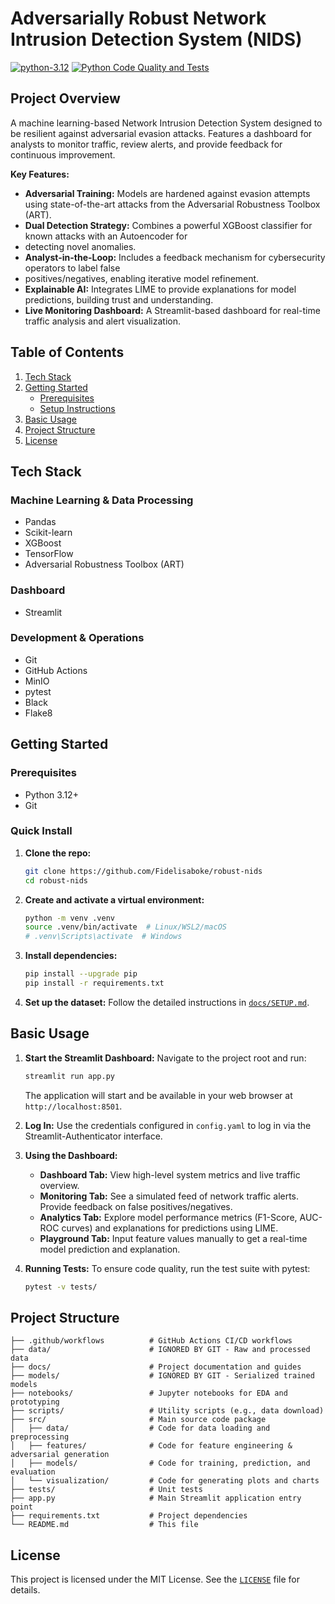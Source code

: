 # Adversarially Robust Network Intrusion Detection System (NIDS)

[![python-3.12](https://img.shields.io/badge/python-3.12%2B-blue)](https://www.python.org/)
[![Python Code Quality and Tests](https://github.com/Fidelisaboke/robust-nids/actions/workflows/test.yml/badge.svg)](https://github.com/Fidelisaboke/robust-nids/actions/workflows/test.yml)

## Project Overview
A machine learning-based Network Intrusion Detection System designed to be resilient against adversarial evasion attacks. 
Features a dashboard for analysts to monitor traffic, review alerts, and provide feedback for continuous improvement.

**Key Features:**
*   **Adversarial Training:** Models are hardened against evasion attempts using state-of-the-art attacks from the 
Adversarial Robustness Toolbox (ART).
*   **Dual Detection Strategy:** Combines a powerful XGBoost classifier for known attacks with an Autoencoder for 
* detecting novel anomalies.
*   **Analyst-in-the-Loop:** Includes a feedback mechanism for cybersecurity operators to label false 
* positives/negatives, enabling iterative model refinement.
*   **Explainable AI:** Integrates LIME to provide explanations for model predictions, building trust and understanding.
*   **Live Monitoring Dashboard:** A Streamlit-based dashboard for real-time traffic analysis and alert visualization.

## Table of Contents

1.  [Tech Stack](#tech-stack)
2.  [Getting Started](#getting-started)
    *   [Prerequisites](#prerequisites)
    *   [Setup Instructions](#setup-instructions)
3.  [Basic Usage](#basic-usage)
4.  [Project Structure](#project-structure)
5.  [License](#license)

## Tech Stack
### Machine Learning & Data Processing
- Pandas
- Scikit-learn
- XGBoost
- TensorFlow
- Adversarial Robustness Toolbox (ART)

### Dashboard
- Streamlit

### Development & Operations
- Git
- GitHub Actions
- MinIO
- pytest
- Black
- Flake8

## Getting Started

### Prerequisites

- Python 3.12+
- Git

### Quick Install

1.  **Clone the repo:**
    ```bash
    git clone https://github.com/Fidelisaboke/robust-nids
    cd robust-nids
    ```

2.  **Create and activate a virtual environment:**
    ```bash
    python -m venv .venv
    source .venv/bin/activate  # Linux/WSL2/macOS
    # .venv\Scripts\activate  # Windows
    ```

3.  **Install dependencies:**
    ```bash
    pip install --upgrade pip
    pip install -r requirements.txt
    ```

4.  **Set up the dataset:** Follow the detailed instructions in [`docs/SETUP.md`](docs/SETUP.md#data-setup-tii-ssrc-23-dataset).

## Basic Usage

1.  **Start the Streamlit Dashboard:**
    Navigate to the project root and run:
    ```bash
    streamlit run app.py
    ```
    The application will start and be available in your web browser at `http://localhost:8501`.

2.  **Log In:**
    Use the credentials configured in `config.yaml` to log in via the Streamlit-Authenticator interface.

3.  **Using the Dashboard:**
    *   **Dashboard Tab:** View high-level system metrics and live traffic overview.
    *   **Monitoring Tab:** See a simulated feed of network traffic alerts. Provide feedback on false positives/negatives.
    *   **Analytics Tab:** Explore model performance metrics (F1-Score, AUC-ROC curves) and explanations for predictions using LIME.
    *   **Playground Tab:** Input feature values manually to get a real-time model prediction and explanation.

4.  **Running Tests:**
    To ensure code quality, run the test suite with pytest:
    ```bash
    pytest -v tests/
    ```

## Project Structure

```
├── .github/workflows          # GitHub Actions CI/CD workflows
├── data/                      # IGNORED BY GIT - Raw and processed data
├── docs/                      # Project documentation and guides
├── models/                    # IGNORED BY GIT - Serialized trained models
├── notebooks/                 # Jupyter notebooks for EDA and prototyping
├── scripts/                   # Utility scripts (e.g., data download)
├── src/                       # Main source code package
│   ├── data/                  # Code for data loading and preprocessing
│   ├── features/              # Code for feature engineering & adversarial generation
│   ├── models/                # Code for training, prediction, and evaluation
│   └── visualization/         # Code for generating plots and charts
├── tests/                     # Unit tests
├── app.py                     # Main Streamlit application entry point
├── requirements.txt           # Project dependencies
└── README.md                  # This file
```

## License

This project is licensed under the MIT License. See the [`LICENSE`](LICENSE) file for details.
